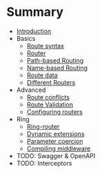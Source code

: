 # Summary

* [Introduction](README.md)
* Basics
    * [Route syntax](basics.md#route-syntax)
    * [Router](basics.md#router)
    * [Path-based Routing](basics.md#path-based-routing)
    * [Name-based Routing](basics.md#name-based-routing)
    * [Route data](basics.md#route-data)
    * [Different Routers](basics.md#different-routers)
* Advanced
    * [Route conflicts](route_conflicts.md)
    * [Route Validation](route_validation.md)
    * [Configuring routers](configuring_routers.md)
* Ring
    * [Ring-router](ring.md)
    * [Dynamic extensions](dynamic_extensions.md)
    * [Parameter coercion](parameter_coercion.md)
    * [Compiling middleware](compiling_middleware.md)
* TODO: Swagger & OpenAPI
* TODO: Interceptors
